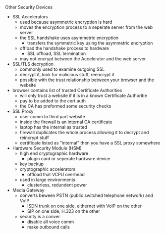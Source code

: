 Other Security Devices 

* SSL Accelerators 
	* used because asymmetric encryption is hard 
	* moves the encryption process to a seperate server from the web server 
	* the SSL handshake uses asymmetric encryption 
		* transfers the symmetric key using the asymmetric encryption 
	* offload the handshake process to hardware 
		* SSL offload, SSL termination 
	* may not encrypt between the Accelerator and the web server 
* SSL/TLS decryption
	* commonly used to examine outgoing SSL
	* decrypt it, look for malicious stuff, reencrypt it 
	* possible with the trust relationship between your browser and the website
* browser contains list of trusted Certificate Authorities 
	* will only trust a website if it is in a known Certificate Authoritie
	* pay to be added to the cert auth
	* the CA has preformed some security checks 
* SSL Proxy 
	* user comm to third part website 
	* inside the firewall is an internal CA certificate 
	* laptop has the internal as trusted
	* firewall duplicates the whole process allowing it to decrypt and reincrypt stuff 
	* certificate listed as "internal" then you have a SSL proxy somewhere
* Hardware Security Module (HSM)
	* high end cryptographic hardware 
		* plugin card or seperate hardware device 
	* key backup
	* cryptographic accelerators 
		* offload that VCPU overhead
	* used in large environments 
		* clusterless, redundent power
* Media Gateway
	* converts beween PSTN (public switched telephone network) and VoIP
		* ISDN trunk on one side, eithernet with VoIP on the other 
		* SIP on one side, H.323 on the other 
	* security is a conver
		* disable all voice comm
		* make outbound calls 